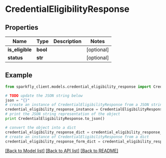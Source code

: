 # CredentialEligibilityResponse


## Properties
Name | Type | Description | Notes
------------ | ------------- | ------------- | -------------
**is_eligible** | **bool** |  | [optional] 
**status** | **str** |  | [optional] 

## Example

```python
from sparkfly_client.models.credential_eligibility_response import CredentialEligibilityResponse

# TODO update the JSON string below
json = "{}"
# create an instance of CredentialEligibilityResponse from a JSON string
credential_eligibility_response_instance = CredentialEligibilityResponse.from_json(json)
# print the JSON string representation of the object
print CredentialEligibilityResponse.to_json()

# convert the object into a dict
credential_eligibility_response_dict = credential_eligibility_response_instance.to_dict()
# create an instance of CredentialEligibilityResponse from a dict
credential_eligibility_response_form_dict = credential_eligibility_response.from_dict(credential_eligibility_response_dict)
```
[[Back to Model list]](../README.md#documentation-for-models) [[Back to API list]](../README.md#documentation-for-api-endpoints) [[Back to README]](../README.md)


